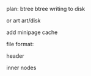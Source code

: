 plan:
btree
btree writing to disk

or
art
art/disk

add  minipage cache

file format:

header

inner nodes